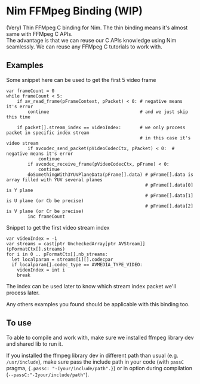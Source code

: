 # Nim FFMpeg Binding (WIP)
(Very) Thin FFMpeg C binding for Nim. The thin binding means it's almost same
with FFMpeg C APIs.  
The advantage is that we can reuse our C APIs knowledge using Nim seamlessly. We
can reuse any FFMpeg C tutorials to work with.

## Examples
Some snippet here can be used to get the first 5 video frame

```
var frameCount = 0
while frameCount < 5:
    if av_read_frame(pFrameContext, pPacket) < 0: # negative means it's error
        continue                                  # and we just skip this time
    
    if packet[].stream_index == videoIndex:       # we only process packet in specific index stream
                                                  # in this case it's video stream
        if avcodec_send_packet(pVideoCodecCtx, pPacket) < 0:  # negative means it's error
            continue
        if avcodec_receive_frame(pVideoCodecCtx, pFrame) < 0:
            continue
        doSomethingWith3YUVPlaneData(pFrame[].data) # pFrame[].data is array filled with YUV several planes
                                                    # pFrame[].data[0] is Y plane
                                                    # pFrame[].data[1] is U plane (or Cb be precise)
                                                    # pFrame[].data[2] is V plane (or Cr be precise)
        inc frameCount
```

Snippet to get the first video stream index

```
var videoIndex = -1
var streams = cast[ptr UncheckedArray[ptr AVStream]](pFormatCtx[].streams)
for i in 0 .. pFormatCtx[].nb_streams:
  let localparam = streams[i][].codecpar
  if localparam[].codec_type == AVMEDIA_TYPE_VIDEO:
    videoIndex = int i
    break
```

The index can be used later to know which stream index packet we'll process later.

Any others examples you found should be applicable with this binding too.

## To use
To able to compile and work with, make sure we installed ffmpeg library dev and
shared lib to run it.

If you installed the ffmpeg library dev in different path than usual (e.g. `/usr/include`),
make sure pass the include path in your code (with `passC` pragma, `{.passc: "-Iyour/include/path".}`)
or in option during compilation (`--passC:"-Iyour/include/path"`).